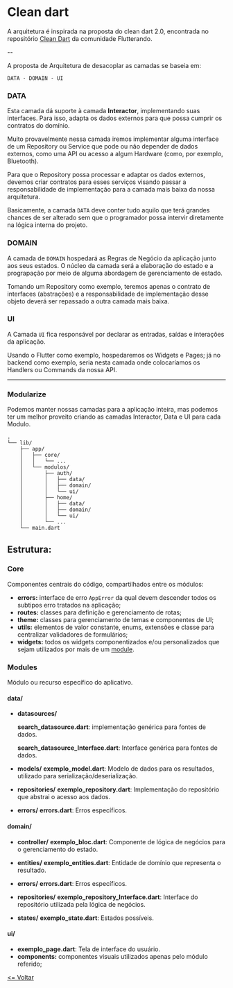 # Clean dart

A arquitetura é inspirada na proposta do clean dart 2.0, encontrada no repositório [Clean Dart](https://github.com/Flutterando/Clean-Dart/tree/2.0) da comunidade Flutterando.

--

A proposta de Arquitetura de desacoplar as camadas se baseia em:

``
DATA - DOMAIN - UI
``

### DATA

Esta camada dá suporte à camada **Interactor**, implementando suas interfaces. Para isso, adapta os dados externos para que possa cumprir os contratos do domínio.

Muito provavelmente nessa camada iremos implementar alguma interface de um Repository ou Service que pode ou não depender de dados externos, como uma API ou acesso a algum Hardware (como, por exemplo, Bluetooth).

Para que o Repository possa processar e adaptar os dados externos, devemos criar contratos para esses serviços visando passar a responsabilidade de implementação para a camada mais baixa da nossa arquitetura.

Basicamente, a camada `DATA` deve conter tudo aquilo que terá grandes chances de ser alterado sem que o programador possa intervir diretamente na lógica interna do projeto.

### DOMAIN

A camada de `DOMAIN` hospedará as Regras de Negócio da aplicação junto aos seus estados. O núcleo da camada será a elaboração do estado e a prograpação por meio de alguma abordagem de gerenciamento de estado.

Tomando um Repository como exemplo, teremos apenas o contrato de interfaces (abstrações) e a responsabilidade de implementação desse objeto deverá ser repassado a outra camada mais baixa.

### UI

A Camada `UI` fica responsável por declarar as entradas, saídas e interações da aplicação.

Usando o Flutter como exemplo, hospedaremos os Widgets e Pages; já no backend como exemplo, seria nesta camada onde colocaríamos os Handlers ou Commands da nossa API.

---

### Modularize
Podemos manter nossas camadas para a aplicação inteira, mas podemos ter um melhor proveito criando as camadas Interactor, Data e UI para cada Modulo.

```
.
└── lib/
    ├── app/
    │   ├── core/
    │   │   └── ...
    │   └── modulos/
    │       ├── auth/
    │       │   ├── data/
    │       │   ├── domain/
    │       │   └── ui/
    │       ├── home/
    │       │   ├── data/
    │       │   ├── domain/
    │       │   └── ui/
    │       └── ...
    └── main.dart
```

## Estrutura:

### Core
Componentes centrais do código, compartilhados entre os módulos:
- **errors:** interface de erro `AppError` da qual devem descender todos os subtipos erro tratados na aplicação;
- **routes:** classes para definição e gerenciamento de rotas;
- **theme:** classes para gerenciamento de temas e componentes de UI;
- **utils:** elementos de valor constante, enums, extensões e classe para centralizar validadores de formulários;
- **widgets:** todos os widgets componentizados e/ou personalizados que sejam utilizados por mais de um [module](#modules).

### Modules

Módulo ou recurso específico do aplicativo.

#### data/

- **datasources/**

    **search_datasource.dart**: implementação genérica para fontes de dados.

    **search_datasource_Interface.dart**: Interface genérica para fontes de dados.

- **models/**
 **exemplo_model.dart**: Modelo de dados para os resultados, utilizado para serialização/deserialização.

- **repositories/**
 **exemplo_repository.dart**: Implementação do repositório que abstrai o acesso aos dados.

- **errors/**
 **errors.dart**: Erros específicos.

#### domain/

- **controller/**
 **exemplo_bloc.dart**: Componente de lógica de negócios para o gerenciamento do estado.

- **entities/**
 **exemplo_entities.dart**: Entidade de domínio que representa o resultado.

- **errors/**
 **errors.dart**: Erros específicos.

- **repositories/**
 **exemplo_repository_Interface.dart**: Interface do repositório utilizada pela lógica de negócios.

- **states/**
 **exemplo_state.dart**: Estados possíveis.

#### ui/

- **exemplo_page.dart**: Tela de interface do usuário.
- **components:** componentes visuais utilizados apenas pelo módulo referido;

[<= Voltar](/README.md)
